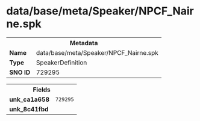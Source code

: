 <h1>data/base/meta/Speaker/NPCF_Nairne.spk</h1><table><tr><th colspan="100%">Metadata</th></tr><tr><td><b>Name</b></td><td>data/base/meta/Speaker/NPCF_Nairne.spk</td></tr><tr><td><b>Type</b></td><td>SpeakerDefinition</td></tr><tr><td><b>SNO ID</b></td><td>729295</td></tr></table>

<table><tr><th colspan="100%">Fields</th></tr><tr><td><b>unk_ca1a658</b></td><td><code>729295</code></td></tr><tr><td><b>unk_8c41fbd</b></td><td></td></tr></table>


